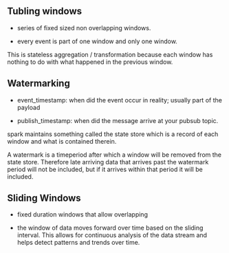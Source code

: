 ## Tubling windows

* series of fixed sized non overlapping windows.

* every event is part of one window and only one window.

This is stateless aggregation / transformation because each window has nothing to do with what happened in the previous window.

## Watermarking

* event_timestamp: when did the event occur in reality; usually part of the payload

* publish_timestamp: when did the message arrive at your pubsub topic. 

spark maintains something called the state store which is a record of each window and what is contained therein.

A watermark is a timeperiod after which a window will be removed from the state store.  Therefore late arriving data that arrives past the watermark period will not be included, but if it arrives within that period it will be included.

 ## Sliding Windows

* fixed duration windows that allow overlapping

* the window of data moves forward over time based on the sliding interval.  This allows for continuous analysis of the data stream and helps detect patterns and trends over time.
